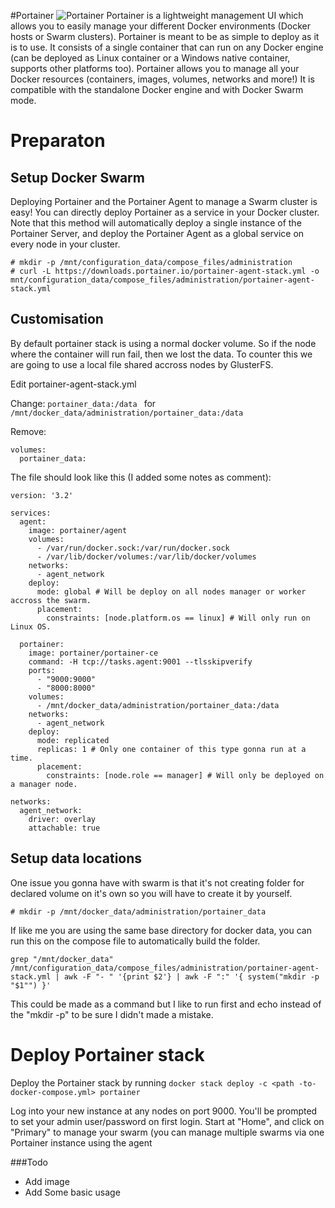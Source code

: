 #Portainer
![Portainer](https://raw.githubusercontent.com/portainer/portainer/develop/app/assets/images/logo_alt.png)
Portainer is a lightweight management UI which allows you to easily manage your different Docker environments (Docker hosts or Swarm clusters). Portainer is meant to be as simple to deploy as it is to use. It consists of a single container that can run on any Docker engine (can be deployed as Linux container or a Windows native container, supports other platforms too). Portainer allows you to manage all your Docker resources (containers, images, volumes, networks and more!) It is compatible with the standalone Docker engine and with Docker Swarm mode.

# Preparaton

## Setup Docker Swarm
Deploying Portainer and the Portainer Agent to manage a Swarm cluster is easy! You can directly deploy Portainer as a service in your Docker cluster. Note that this method will automatically deploy a single instance of the Portainer Server, and deploy the Portainer Agent as a global service on every node in your cluster.

```
# mkdir -p /mnt/configuration_data/compose_files/administration
# curl -L https://downloads.portainer.io/portainer-agent-stack.yml -o mnt/configuration_data/compose_files/administration/portainer-agent-stack.yml
```
## Customisation

By default portainer stack is using a normal docker volume. So if the node where the container will run fail, then we lost the data.
To counter this we are going to use a local file shared accross nodes by GlusterFS.

Edit portainer-agent-stack.yml

Change:
 `portainer_data:/data ` for  `/mnt/docker_data/administration/portainer_data:/data `

Remove:
```
volumes:
  portainer_data:
```

The file should look like this (I added some notes as comment):
```
version: '3.2'

services:
  agent:
    image: portainer/agent
    volumes:
      - /var/run/docker.sock:/var/run/docker.sock
      - /var/lib/docker/volumes:/var/lib/docker/volumes
    networks:
      - agent_network
    deploy:
      mode: global # Will be deploy on all nodes manager or worker accross the swarm.
      placement:
        constraints: [node.platform.os == linux] # Will only run on Linux OS.

  portainer:
    image: portainer/portainer-ce
    command: -H tcp://tasks.agent:9001 --tlsskipverify
    ports:
      - "9000:9000"
      - "8000:8000"
    volumes:
      - /mnt/docker_data/administration/portainer_data:/data
    networks:
      - agent_network
    deploy:
      mode: replicated
      replicas: 1 # Only one container of this type gonna run at a time.
      placement:
        constraints: [node.role == manager] # Will only be deployed on a manager node.

networks:
  agent_network:
    driver: overlay
    attachable: true

```
## Setup data locations

One issue you gonna have with swarm is that it's not creating folder for declared volume on it's own so you will have to create it by yourself.

```
# mkdir -p /mnt/docker_data/administration/portainer_data
```

If like me you are using the same base directory for docker data, you can run this on the compose file to automatically build the folder.

```
grep "/mnt/docker_data" /mnt/configuration_data/compose_files/administration/portainer-agent-stack.yml | awk -F "- " '{print $2'} | awk -F ":" '{ system("mkdir -p "$1"") }'
```
This could be made as a command but I like to run first and echo instead of the "mkdir -p" to be sure I didn't made a mistake.

# Deploy Portainer stack

Deploy the Portainer stack by running `docker stack deploy -c <path -to-docker-compose.yml> portainer`

Log into your new instance at any nodes on port 9000. You'll be prompted to set your admin user/password on first login. Start at "Home", and click on "Primary" to manage your swarm (you can manage multiple swarms via one Portainer instance using the agent

###Todo
- Add image
- Add Some basic usage
